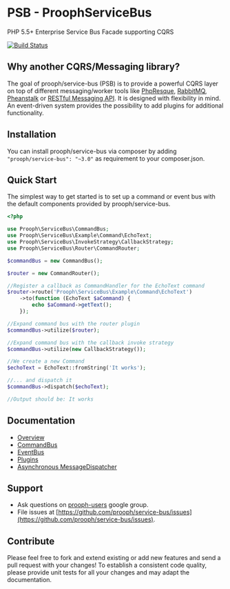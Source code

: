 PSB - ProophServiceBus
======================

PHP 5.5+ Enterprise Service Bus Facade supporting CQRS

[![Build Status](https://travis-ci.org/prooph/service-bus.png?branch=master)](https://travis-ci.org/prooph/service-bus)

Why another CQRS/Messaging library?
-----------------------------------

The goal of prooph/service-bus (PSB) is to provide a powerful CQRS layer on top of different messaging/worker tools like [PhpResque](https://github.com/chrisboulton/php-resque), [RabbitMQ](https://www.rabbitmq.com/), [Pheanstalk](https://github.com/pda/pheanstalk) or [RESTful Messaging API](https://github.com/prooph/psb-http-dispatcher).
It is designed with flexibility in mind. An event-driven system provides the possibility to add plugins for additional functionality.

Installation
------------

You can install prooph/service-bus via composer by adding `"prooph/service-bus": "~3.0"` as requirement to your composer.json.

Quick Start
-----------

The simplest way to get started is to set up a command or event bus with the default components provided by prooph/service-bus.

```php
<?php

use Prooph\ServiceBus\CommandBus;
use Prooph\ServiceBus\Example\Command\EchoText;
use Prooph\ServiceBus\InvokeStrategy\CallbackStrategy;
use Prooph\ServiceBus\Router\CommandRouter;

$commandBus = new CommandBus();

$router = new CommandRouter();

//Register a callback as CommandHandler for the EchoText command
$router->route('Prooph\ServiceBus\Example\Command\EchoText')
    ->to(function (EchoText $aCommand) {
        echo $aCommand->getText();
    });

//Expand command bus with the router plugin
$commandBus->utilize($router);

//Expand command bus with the callback invoke strategy
$commandBus->utilize(new CallbackStrategy());

//We create a new Command
$echoText = EchoText::fromString('It works');

//... and dispatch it
$commandBus->dispatch($echoText);

//Output should be: It works
```

Documentation
-------------

- [Overview](docs/service_bus_system.md)
- [CommandBus](docs/command_bus.md)
- [EventBus](docs/event_bus.md)
- [Plugins](docs/plugins.md)
- [Asynchronous MessageDispatcher](docs/message_dispatcher.md)

Support
-------

- Ask questions on [prooph-users](https://groups.google.com/forum/?hl=de#!forum/prooph) google group.
- File issues at [https://github.com/prooph/service-bus/issues](https://github.com/prooph/service-bus/issues).


Contribute
----------

Please feel free to fork and extend existing or add new features and send a pull request with your changes!
To establish a consistent code quality, please provide unit tests for all your changes and may adapt the documentation.
